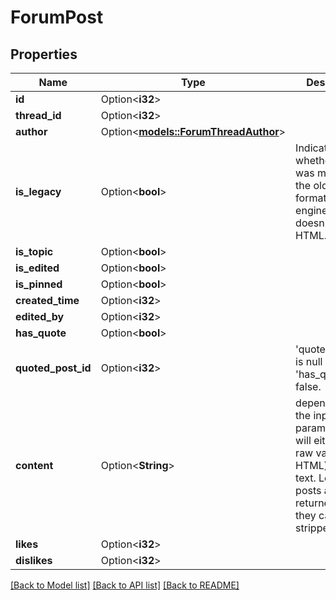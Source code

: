 # ForumPost

## Properties

Name | Type | Description | Notes
------------ | ------------- | ------------- | -------------
**id** | Option<**i32**> |  | [optional]
**thread_id** | Option<**i32**> |  | [optional]
**author** | Option<[**models::ForumThreadAuthor**](ForumThreadAuthor.md)> |  | [optional]
**is_legacy** | Option<**bool**> | Indicates whether post was made using the old formatting engine which doesn't use HTML. | [optional]
**is_topic** | Option<**bool**> |  | [optional]
**is_edited** | Option<**bool**> |  | [optional]
**is_pinned** | Option<**bool**> |  | [optional]
**created_time** | Option<**i32**> |  | [optional]
**edited_by** | Option<**i32**> |  | [optional]
**has_quote** | Option<**bool**> |  | [optional]
**quoted_post_id** | Option<**i32**> | 'quoted_post_id' is null when 'has_quote' is false. | [optional]
**content** | Option<**String**> | depending on the input 'cat' parameter, this will either return raw value (with HTML) or plain text. Legacy posts are returned as is, they can't be stripped of tags. | [optional]
**likes** | Option<**i32**> |  | [optional]
**dislikes** | Option<**i32**> |  | [optional]

[[Back to Model list]](../README.md#documentation-for-models) [[Back to API list]](../README.md#documentation-for-api-endpoints) [[Back to README]](../README.md)


